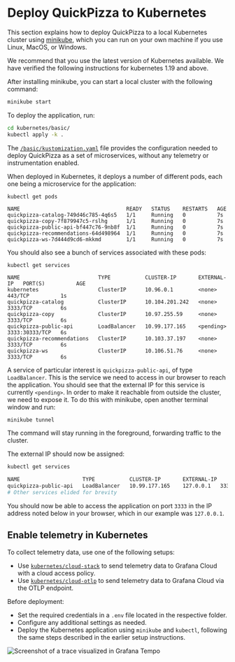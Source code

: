 
# Deploy QuickPizza to Kubernetes

This section explains how to deploy QuickPizza to a local Kubernetes cluster using [minikube](https://minikube.sigs.k8s.io/docs/start/), which you can run on your own machine if you use Linux, MacOS, or Windows.

We recommend that you use the latest version of Kubernetes available. We have verified the following instructions for kubernetes 1.19 and above.

After installing minikube, you can start a local cluster with the following command:

```bash
minikube start
```

To deploy the application, run: 

```bash
cd kubernetes/basic/
kubectl apply -k .
```

The [`/basic/kustomization.yaml`](./basic/kustomization.yaml) file provides the configuration needed to deploy QuickPizza as a set of microservices, without any telemetry or instrumentation enabled.

When deployed in Kubernetes, it deploys a number of different pods, each one being a microservice for the application:

```
kubectl get pods

NAME                                  READY   STATUS    RESTARTS   AGE
quickpizza-catalog-749d46c785-4q6s5   1/1     Running   0          7s
quickpizza-copy-7f879947c5-rslhg      1/1     Running   0          7s
quickpizza-public-api-bf447c76-9nb8f  1/1     Running   0          7s
quickpizza-recommendations-64d498964  1/1     Running   0          7s
quickpizza-ws-7d444d9cd6-mkkmd        1/1     Running   0          7s
```

You should also see a bunch of services associated with these pods:

```
kubectl get services

NAME                         TYPE           CLUSTER-IP       EXTERNAL-IP   PORT(S)          AGE
kubernetes                   ClusterIP      10.96.0.1        <none>        443/TCP          1s
quickpizza-catalog           ClusterIP      10.104.201.242   <none>        3333/TCP         6s
quickpizza-copy              ClusterIP      10.97.255.59     <none>        3333/TCP         6s
quickpizza-public-api        LoadBalancer   10.99.177.165    <pending>     3333:30333/TCP   6s
quickpizza-recommendations   ClusterIP      10.103.37.197    <none>        3333/TCP         6s
quickpizza-ws                ClusterIP      10.106.51.76     <none>        3333/TCP         6s
```

A service of particular interest is `quickpizza-public-api`, of type `LoadBalancer`. This is the service we need to access in our browser to reach the application. You should see that the external IP for this service is currently `<pending>`. In order to make it reachable from outside the cluster, we need to expose it. To do this with minikube, open another terminal window and run:

```bash
minikube tunnel
```

The command will stay running in the foreground, forwarding traffic to the cluster.

The external IP should now be assigned:

```bash
kubectl get services

NAME                    TYPE           CLUSTER-IP       EXTERNAL-IP     PORT(S)          AGE
quickpizza-public-api   LoadBalancer   10.99.177.165    127.0.0.1   3333:30333/TCP   3m9s
# Other services elided for brevity
```

You should now be able to access the application on port `3333` in the IP address noted below in your browser, which in our example was `127.0.0.1`. 


## Enable telemetry in Kubernetes

To collect telemetry data, use one of the following setups:

- Use [`kubernetes/cloud-stack`](./cloud-stack/) to send telemetry data to Grafana Cloud with a cloud access policy.
- Use [`kubernetes/cloud-otlp`](./cloud-otlp/) to send telemetry data to Grafana Cloud via the OTLP endpoint.

Before deployment:

- Set the required credentials in a `.env` file located in the respective folder.
- Configure any additional settings as needed.
- Deploy the Kubernetes application using `minikube` and `kubectl`, following the same steps described in the earlier setup instructions.

![Screenshot of a trace visualized in Grafana Tempo](https://github.com/grafana/QuickPizza/assets/969721/4088f92b-c98c-4631-9681-c2ce8a49d721)
